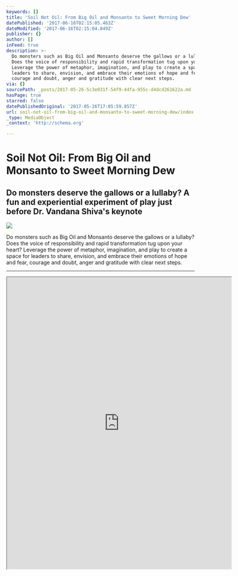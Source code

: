 ```yaml
---
keywords: []
title: 'Soil Not Oil: From Big Oil and Monsanto to Sweet Morning Dew'
datePublished: '2017-06-16T02:15:05.463Z'
dateModified: '2017-06-16T02:15:04.849Z'
publisher: {}
author: []
inFeed: true
description: >-
  Do monsters such as Big Oil and Monsanto deserve the gallows or a lullaby?
  Does the voice of responsibility and rapid transformation tug upon your heart?
  Leverage the power of metaphor, imagination, and play to create a space for
  leaders to share, envision, and embrace their emotions of hope and fear,
  courage and doubt, anger and gratitude with clear next steps.
via: {}
sourcePath: _posts/2017-05-26-5c3e031f-54f9-44fa-955c-d4dcd261622a.md
hasPage: true
starred: false
datePublishedOriginal: '2017-05-26T17:05:59.857Z'
url: soil-not-oil-from-big-oil-and-monsanto-to-sweet-morning-dew/index.html
_type: MediaObject
_context: 'http://schema.org'

---
```

# Soil Not Oil: From Big Oil and Monsanto to Sweet Morning Dew

## Do monsters deserve the gallows or a lullaby? A fun and experiential experiment of play just before Dr. Vandana Shiva's keynote
![](https://imgflo.herokuapp.com/graph/2b2431f8e7ba7b0/a1435772f0a8fce3a1d0ee0bf9ddcf10/croprotate.png?cropheight=290&cropwidth=606&degrees=0&input=https%3A%2F%2Fthe-grid-user-content.s3-us-west-2.amazonaws.com%2F7af2e512-5c54-4d00-93b8-bc4f4ba12a8e.png&x=13&y=0)

Do monsters such as Big Oil and Monsanto deserve the gallows or a lullaby? Does the voice of responsibility and rapid transformation tug upon your heart? Leverage the power of metaphor, imagination, and play to create a space for leaders to share, envision, and embrace their emotions of hope and fear, courage and doubt, anger and gratitude with clear next steps.

---

<iframe src="https://drive.google.com/viewerng/viewer?url=http%3A//soilnotoilcoalition.org/wp-content/uploads/2015/09/SNO-Program_FINAL_7-singlePage.pdf&amp;embedded=true" width="600" height="780" style=""></iframe>